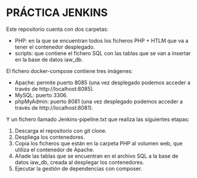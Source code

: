 # PRÁCTICA JENKINS

Este repositorio cuenta con dos carpetas:
  - PHP: en la que se encuentran todos los ficheros PHP + HTLM que va a tener el contenedor desplegado.
  - scripts: que contiene el fichero SQL con las tablas que se van a insertar en la base de datos iaw_db.

El fichero docker-compose contiene tres imágenes:
  - Apache: permite puerto 8085 (una vez desplegado podemos acceder a través de http://localhost:8085).
  - MySQL: puerto 3306.
  - phpMyAdmin: puerto 8081 (una vez desplegado podemos acceder a través de http://localhost:8081).

Y un fichero llamado Jenkins-pipeline.txt que realiza las siguientes etapas:
  1. Descarga el repositorio con git clone.
  2. Despliega los contenedores.
  3. Copia los ficheros que están en la carpeta PHP al volumen web, que utiliza el contenedor de Apache.
  4. Añade las tablas que se encuentran en el archivo SQL a la base de datos iaw_db, creada al desplegar los contenedores.
  5. Ejecutar la gestión de dependencias con composer.
